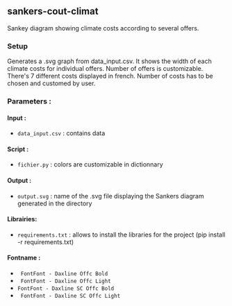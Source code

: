 ## sankers-cout-climat

Sankey diagram showing climate costs according to several offers.

### Setup

Generates a .svg graph from data_input.csv. It shows the width of each climate costs for individual offers. Number of offers is customizable. There's 7 different costs displayed in french. Number of costs has to be chosen and customed by user.

### Parameters :

#### Input :
- ```data_input.csv``` : contains data

#### Script :
- ```fichier.py``` : colors are customizable in dictionnary

#### Output :
- ```output.svg``` : name of the .svg file displaying the Sankers diagram generated in the directory

#### Librairies:
- ```requirements.txt``` : allows to install the libraries for the project (pip install -r requirements.txt)

#### Fontname :
- ``` FontFont - Daxline Offc Bold```
- ``` FontFont - Daxline Offc Light```
- ```FontFont - Daxline SC Offc Bold```
- ``` FontFont - Daxline SC Offc Light```


